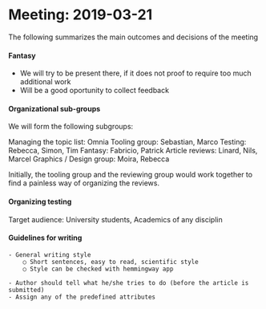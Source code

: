 # Meeting: 2019-03-21

The following summarizes the main outcomes and decisions of the meeting

#### Fantasy 

* We will try to be present there, if it does not proof to require too much additional work
* Will be a good oportunity to collect feedback 

#### Organizational sub-groups
We will form the following subgroups: 

Managing the topic list: Omnia 
Tooling group: Sebastian, Marco
Testing: Rebecca, Simon, Tim
Fantasy: Fabricio, Patrick
Article reviews: Linard, Nils, Marcel
Graphics / Design group: Moira, Rebecca

Initially, the tooling group and the reviewing group would work together to find a painless way of organizing the reviews.
	
#### Organizing testing 

Target audience: University students, Academics of any disciplin

#### Guidelines for writing
	- General writing style		
		○ Short sentences, easy to read, scientific style
		○ Style can be checked with hemmingway app 
		
	- Author should tell what he/she tries to do (before the article is submitted)
    - Assign any of the predefined attributes


